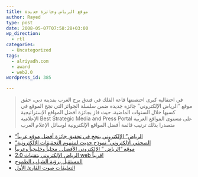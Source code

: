 ```yaml
---
title: موقع الرياض وجائزة جديدة
author: Rayed
type: post
date: 2008-05-07T07:58:28+03:00
wp_direction:
  - rtl
categories:
  - Uncategorized
tags:
  - alriyadh.com
  - award
  - web2.0
wordpress_id: 385

---
```

<blockquote><p> في احتفالية كبرى احتضنتها قاعة الفلك في فندق برج العرب بمدينة دبي، حقق موقع &#8220;الرياض الإلكتروني&#8221; جائزة جديدة ضمن سلسلة الجوائز التي نجح الموقع في كسبها خلال السنوات الماضية، حيث فاز بجائزة أفضل المواقع الإستراتيجية الإعلامية Best Strategic Media and Press Portal على مستوى المواقع العربية متصدرا بذلك ترتيب قائمة أفضل المواقع الإلكترونية لوسائل الإعلام العرب</p></blockquote>
<ul>
<li><a href="http://www.alriyadh.com/2008/05/07/article340503.html">&#8220;الرياض&#8221; الإلكتروني ينجح في تحقيق جائزة أفضل موقع عربياً </a></li>
<li><a href="http://www.alriyadh.com/2008/05/07/article340504.html">&#8220;الصحفي الإلكتروني&#8221; نموذج حديث لمفهوم التحقيقات الإلكترونية</a></li>
<li><a href="http://www.alriyadh.com/2008/05/07/article340505.html">موقع &#8220;الرياض &#8221; الإلكتروني الأفضل.. محلياً وخليجياً وعربياً</a></li>
<li><a href="http://www.alriyadh.com/2008/05/07/article340506.html">الرياض الإلكتروني بتقنيات 2.0 web قريباً!</a></li>
<li><a href="http://www.alriyadh.com/2008/05/07/article340507.html">المستقبل برؤية الشباب الطموح</a>
</li>
<li><a href="http://www.alriyadh.com/2008/05/07/article340508.html">التعليقات صوت القارئ الأول</a></li>
</ul>
